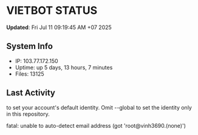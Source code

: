 # VIETBOT STATUS
**Updated**: Fri Jul 11 09:19:45 AM +07 2025

## System Info
- IP: 103.77.172.150
- Uptime: up 5 days, 13 hours, 7 minutes
- Files: 13125

## Last Activity

to set your account's default identity.
Omit --global to set the identity only in this repository.

fatal: unable to auto-detect email address (got 'root@vinh3690.(none)')
